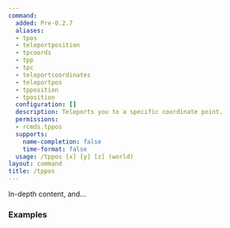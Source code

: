 ```yaml
---
command:
  added: Pre-0.2.7
  aliases:
  - tpos
  - teleportposition
  - tpcoords
  - tpp
  - tpc
  - teleportcoordinates
  - teleportpos
  - tpposition
  - tposition
  configuration: []
  description: Teleports you to a specific coordinate point.
  permissions:
  - rcmds.tppos
  supports:
    name-completion: false
    time-format: false
  usage: /tppos [x] [y] [z] (world)
layout: command
title: /tppos
---
```


In-depth content, and...

### Examples



